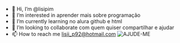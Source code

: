 - 👋 Hi, I’m @lisipim
- 👀 I’m interested in  aprender mais sobre programação
- 🌱 I’m currently learning no alura github e html
- 💞️ I’m looking to collaborate com quem quiser compartilhar e ajudar
- 📫 How to reach me lisii_p92@hotmail.com
![AJUDE-ME](https://i.pinimg.com/originals/0e/cd/c8/0ecdc8736f3b755b09a8039ad5607253.jpg )


<!---
lisipim/lisipim is a ✨ special ✨ repository because its `README.md` (this file) appears on your GitHub profile.
You can click the Preview link to take a look at your changes.
--->
